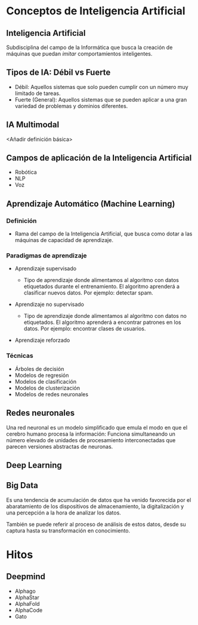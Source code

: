 # Conceptos de Inteligencia Artificial

## Inteligencia Artificial

Subdisciplina del campo de la Informática que busca la creación de máquinas que puedan *imitar* comportamientos inteligentes.

## Tipos de IA: Débil vs Fuerte

* Débil: Aquellos sistemas que solo pueden cumplir con un número muy limitado de tareas.
* Fuerte (General): Aquellos sistemas que se pueden aplicar a una gran variedad de problemas y dominios diferentes.

## IA Multimodal

<Añadir definición básica>

## Campos de aplicación de la Inteligencia Artificial

* Robótica
* NLP
* Voz

## Aprendizaje Automático (Machine Learning)

### Definición
  * Rama del campo de la Inteligencia Artificial, que busca como dotar a las máquinas de capacidad de aprendizaje.

### Paradigmas de aprendizaje

* Aprendizaje supervisado

  * Tipo de aprendizaje donde alimentamos al algoritmo con datos etiquetados durante el entrenamiento. El algoritmo aprenderá a clasificar nuevos datos. Por ejemplo: detectar spam.

* Aprendizaje no supervisado
  * Tipo de aprendizaje donde alimentamos al algoritmo con datos no etiquetados. El algoritmo aprenderá a encontrar patrones en los datos. Por ejemplo: encontrar clases de usuarios.

* Aprendizaje reforzado

### Técnicas
 * Árboles de decisión
 * Modelos de regresión
 * Modelos de clasificación
 * Modelos de clusterización
 * Modelos de redes neuronales

## Redes neuronales

Una red neuronal es un modelo simplificado que emula el modo en que el cerebro humano procesa la información: Funciona simultaneando un número elevado de unidades de procesamiento interconectadas que parecen versiones abstractas de neuronas.

## Deep Learning



## Big Data
Es una tendencia de acumulación de datos que ha venido favorecida por el abaratamiento de los dispositivos de almacenamiento, la digitalización y una percepción a la hora de analizar los datos.

También se puede referir al proceso de análisis de estos datos, desde su captura hasta su transformación en conocimiento.

# Hitos

## Deepmind

* Alphago
* AlphaStar
* AlphaFold
* AlphaCode
* Gato

